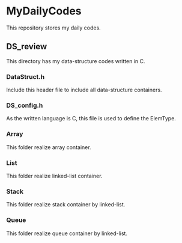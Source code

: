 # MyDailyCodes
This repository stores my daily codes.

## DS_review
This directory has my data-structure codes written in C.

### DataStruct.h
Include this header file to include all data-structure containers.

### DS_config.h
As the written language is C, this file is used to define the ElemType.

### Array
This folder realize array container.

### List
This folder realize linked-list container.

### Stack
This folder realize stack container by linked-list.

### Queue
This folder realize queue container by linked-list.
